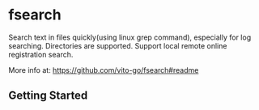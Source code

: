 # fsearch

Search text in files quickly(using linux grep command), especially for log searching. Directories are supported.
Support local remote online registration search.

More info at: https://github.com/vito-go/fsearch#readme

## Getting Started
